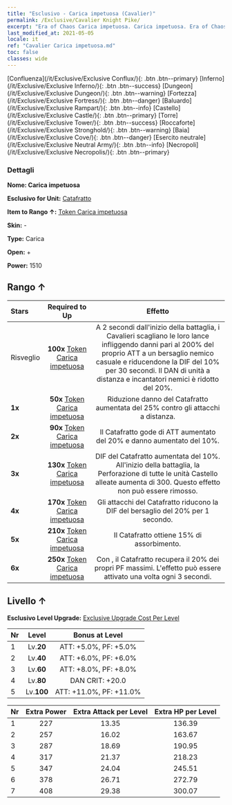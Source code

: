 ```yaml
---
title: "Esclusivo - Carica impetuosa (Cavalier)"
permalink: /Exclusive/Cavalier Knight Pike/
excerpt: "Era of Chaos Carica impetuosa. Carica impetuosa. Era of Chaos Esclusivo Carica impetuosa. Catafratto Esclusivo."
last_modified_at: 2021-05-05
locale: it
ref: "Cavalier Carica impetuosa.md"
toc: false
classes: wide
---
```

 [Confluenza](/it/Exclusive/Exclusive Conflux/){: .btn .btn--primary} [Inferno](/it/Exclusive/Exclusive Inferno/){: .btn .btn--success} [Dungeon](/it/Exclusive/Exclusive Dungeon/){: .btn .btn--warning} [Fortezza](/it/Exclusive/Exclusive Fortress/){: .btn .btn--danger} [Baluardo](/it/Exclusive/Exclusive Rampart/){: .btn .btn--info} [Castello](/it/Exclusive/Exclusive Castle/){: .btn .btn--primary} [Torre](/it/Exclusive/Exclusive Tower/){: .btn .btn--success} [Roccaforte](/it/Exclusive/Exclusive Stronghold/){: .btn .btn--warning} [Baia](/it/Exclusive/Exclusive Cove/){: .btn .btn--danger} [Esercito neutrale](/it/Exclusive/Exclusive Neutral Army/){: .btn .btn--info} [Necropoli](/it/Exclusive/Exclusive Necropolis/){: .btn .btn--primary} 

### Dettagli
 **Nome: Carica impetuosa** 

 **Esclusivo for Unit:** [Catafratto](/it/units/Cavalier/) 

 **Item to Rango ↑:** [Token Carica impetuosa](/ItemsIT/con_916/)

 **Skin:** -

 **Type:** Carica

 **Open:** +

 **Power:** 1510

## Rango ↑

  |     Stars    |  Required to Up | Effetto |
  |:-------------|:---------------:|:---------------:|
  |  Risveglio  | **100x** [Token Carica impetuosa](/ItemsIT/con_916/) | <Giavellotto paralizzante> A 2 secondi dall'inizio della battaglia, i Cavalieri scagliano le loro lance infliggendo danni pari al 200% del proprio ATT a un bersaglio nemico casuale e riducendone la DIF del 10% per 30 secondi. Il DAN di unità a distanza e incantatori nemici è ridotto del 20%. |
  | **1x** <i class="fas fa-star"/> | **50x** [Token Carica impetuosa](/ItemsIT/con_916/) | Riduzione danno del Catafratto aumentata del 25% contro gli attacchi a distanza. |
  | **2x** <i class="fas fa-star"/> | **90x** [Token Carica impetuosa](/ItemsIT/con_916/) | Il Catafratto gode di ATT aumentato del 20% e danno aumentato del 10%. |
  | **3x** <i class="fas fa-star"/> | **130x** [Token Carica impetuosa](/ItemsIT/con_916/) | DIF del Catafratto aumentata del 10%. All'inizio della battaglia, la Perforazione di tutte le unità Castello alleate aumenta di 300. Questo effetto non può essere rimosso. |
  | **4x** <i class="fas fa-star"/> | **170x** [Token Carica impetuosa](/ItemsIT/con_916/) | Gli attacchi del Catafratto riducono la DIF del bersaglio del 20% per 1 secondo. |
  | **5x** <i class="fas fa-star"/> | **210x** [Token Carica impetuosa](/ItemsIT/con_916/) | Il Catafratto ottiene 15% di assorbimento. |
  | **6x** <i class="fas fa-star"/> | **250x** [Token Carica impetuosa](/ItemsIT/con_916/) | Con <Morale alto>, il Catafratto recupera il 20% dei propri PF massimi. L'effetto può essere attivato una volta ogni 3 secondi. |


## Livello ↑
 **Esclusivo Level Upgrade:** [Exclusive Upgrade Cost Per Level](/Exclusive/ExclusiveUpgradeCostPerLevel/)

  |  Nr  |   Level  | Bonus at Level |
  |:-----|:--------:|:--------------:|
  | 1 | Lv.**20** | ATT: +5.0%, PF: +5.0% |
  | 2 | Lv.**40** | ATT: +6.0%, PF: +6.0% |
  | 3 | Lv.**60** | ATT: +8.0%, PF: +8.0% |
  | 4 | Lv.**80** | DAN CRIT: +20.0 |
  | 5 | Lv.**100** | ATT: +11.0%, PF: +11.0% |


  |  Nr  |  Extra Power | Extra Attack per Level | Extra HP per Level |
  |:-----|:--------:|:--------:|:--------:|
  | 1 | 227 | 13.35 | 136.39 |
  | 2 | 257 | 16.02 | 163.67 |
  | 3 | 287 | 18.69 | 190.95 |
  | 4 | 317 | 21.37 | 218.23 |
  | 5 | 347 | 24.04 | 245.51 |
  | 6 | 378 | 26.71 | 272.79 |
  | 7 | 408 | 29.38 | 300.07 |


